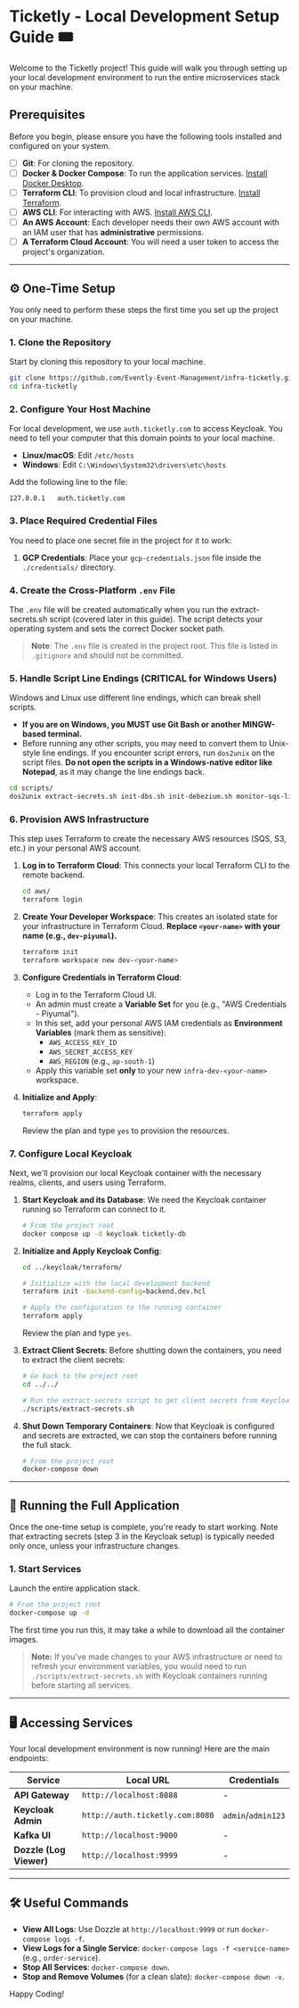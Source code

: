 # Ticketly - Local Development Setup Guide 🎟️

Welcome to the Ticketly project\! This guide will walk you through setting up your local development environment to run the entire microservices stack on your machine.

## Prerequisites

Before you begin, please ensure you have the following tools installed and configured on your system.

  - [ ] **Git**: For cloning the repository.
  - [ ] **Docker & Docker Compose**: To run the application services. [Install Docker Desktop](https://www.docker.com/products/docker-desktop/).
  - [ ] **Terraform CLI**: To provision cloud and local infrastructure. [Install Terraform](https://learn.hashicorp.com/tutorials/terraform/install-cli).
  - [ ] **AWS CLI**: For interacting with AWS. [Install AWS CLI](https://aws.amazon.com/cli/).
  - [ ] **An AWS Account**: Each developer needs their own AWS account with an IAM user that has **administrative** permissions.
  - [ ] **A Terraform Cloud Account**: You will need a user token to access the project's organization.

-----

## ⚙️ One-Time Setup

You only need to perform these steps the first time you set up the project on your machine.

### 1\. Clone the Repository

Start by cloning this repository to your local machine.

```bash
git clone https://github.com/Evently-Event-Management/infra-ticketly.git
cd infra-ticketly
```

### 2\. Configure Your Host Machine

For local development, we use `auth.ticketly.com` to access Keycloak. You need to tell your computer that this domain points to your local machine.

  - **Linux/macOS**: Edit `/etc/hosts`
  - **Windows**: Edit `C:\Windows\System32\drivers\etc\hosts`

Add the following line to the file:

```
127.0.0.1   auth.ticketly.com
```

### 3\. Place Required Credential Files

You need to place one secret file in the project for it to work:

1.  **GCP Credentials**: Place your `gcp-credentials.json` file inside the `./credentials/` directory.

### 4\. Create the Cross-Platform `.env` File

The `.env` file will be created automatically when you run the extract-secrets.sh script (covered later in this guide). The script detects your operating system and sets the correct Docker socket path.

> **Note**: The `.env` file is created in the project root. This file is listed in `.gitignore` and should not be committed.

### 5\. Handle Script Line Endings (CRITICAL for Windows Users)

Windows and Linux use different line endings, which can break shell scripts.

  - **If you are on Windows, you MUST use Git Bash or another MINGW-based terminal.**
  - Before running any other scripts, you may need to convert them to Unix-style line endings. If you encounter script errors, run `dos2unix` on the script files. **Do not open the scripts in a Windows-native editor like Notepad**, as it may change the line endings back.

  ```bash
  cd scripts/
  dos2unix extract-secrets.sh init-dbs.sh init-debezium.sh monitor-sqs-live.sh send-kafka-event.sh test-scheduler.sh
  ```

### 6\. Provision AWS Infrastructure

This step uses Terraform to create the necessary AWS resources (SQS, S3, etc.) in your personal AWS account.

1.  **Log in to Terraform Cloud**: This connects your local Terraform CLI to the remote backend.

    ```bash
    cd aws/
    terraform login
    ```

2.  **Create Your Developer Workspace**: This creates an isolated state for your infrastructure in Terraform Cloud. **Replace `<your-name>` with your name (e.g., `dev-piyumal`).**

    ```bash
    terraform init
    terraform workspace new dev-<your-name>
    ```

3.  **Configure Credentials in Terraform Cloud**:

      - Log in to the Terraform Cloud UI.
      - An admin must create a **Variable Set** for you (e.g., "AWS Credentials - Piyumal").
      - In this set, add your personal AWS IAM credentials as **Environment Variables** (mark them as sensitive):
          - `AWS_ACCESS_KEY_ID`
          - `AWS_SECRET_ACCESS_KEY`
          - `AWS_REGION` (e.g., `ap-south-1`)
      - Apply this variable set **only** to your new `infra-dev-<your-name>` workspace.

4.  **Initialize and Apply**:

    ```bash
    terraform apply
    ```

    Review the plan and type `yes` to provision the resources.

### 7\. Configure Local Keycloak

Next, we'll provision our local Keycloak container with the necessary realms, clients, and users using Terraform.

1.  **Start Keycloak and its Database**: We need the Keycloak container running so Terraform can connect to it.

    ```bash
    # From the project root
    docker compose up -d keycloak ticketly-db
    ```

2.  **Initialize and Apply Keycloak Config**:

    ```bash
    cd ../keycloak/terraform/

    # Initialize with the local development backend
    terraform init -backend-config=backend.dev.hcl

    # Apply the configuration to the running container
    terraform apply
    ```

    Review the plan and type `yes`.

3.  **Extract Client Secrets**: Before shutting down the containers, you need to extract the client secrets:

    ```bash
    # Go back to the project root
    cd ../../
    
    # Run the extract-secrets script to get client secrets from Keycloak
    ./scripts/extract-secrets.sh
    ```

4.  **Shut Down Temporary Containers**: Now that Keycloak is configured and secrets are extracted, we can stop the containers before running the full stack.

    ```bash
    # From the project root
    docker-compose down
    ```

-----

## 🚀 Running the Full Application

Once the one-time setup is complete, you're ready to start working. Note that extracting secrets (step 3 in the Keycloak setup) is typically needed only once, unless your infrastructure changes.

### 1\. Start Services

Launch the entire application stack.

```bash
# From the project root
docker-compose up -d
```

The first time you run this, it may take a while to download all the container images.

> **Note:** If you've made changes to your AWS infrastructure or need to refresh your environment variables, you would need to run `./scripts/extract-secrets.sh` with Keycloak containers running before starting all services.



-----

## 🖥️ Accessing Services

Your local development environment is now running\! Here are the main endpoints:

| Service               | Local URL                     | Credentials      |
| --------------------- | ----------------------------- | ---------------- |
| **API Gateway** | `http://localhost:8088`       | -                |
| **Keycloak Admin** | `http://auth.ticketly.com:8080` | `admin`/`admin123` |
| **Kafka UI** | `http://localhost:9000`       | -                |
| **Dozzle (Log Viewer)** | `http://localhost:9999`       | -                |

-----

## 🛠️ Useful Commands

  * **View All Logs**: Use Dozzle at `http://localhost:9999` or run `docker-compose logs -f`.
  * **View Logs for a Single Service**: `docker-compose logs -f <service-name>` (e.g., `order-service`).
  * **Stop All Services**: `docker-compose down`.
  * **Stop and Remove Volumes** (for a clean slate): `docker-compose down -v`.

Happy Coding\!
